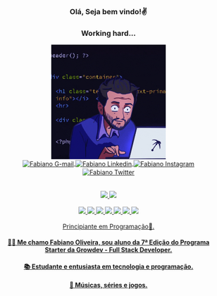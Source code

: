 <div align="center">
<h3 title="title"> Olá, Seja bem vindo!✌️</h3>
<h3 title="title"> Working hard...</h3>
<img align="center" width="260px" alt="GIF" src="https://github.com/fabianofdojr/fabianofdojr/blob/main/giphy.gif" />
</div>
<div align="center">
  <a href="mailto:fabianodutrajunior2014@gmail.com">
  <img align="center" alt="Fabiano G-mail" width="52px" src="https://img.shields.io/badge/Gmail-D14836?style=for-the-badge&logo=gmail&logoColor=white"/>
  <a href="https://www.linkedin.com/in/fabiano-oliveira-270612205/">
  <img align="center" alt="Fabiano Linkedin" width="66px" src="https://img.shields.io/badge/LinkedIn-0077B5?style=for-the-badge&logo=linkedin&logoColor=white"/>
  <a href="https://www.instagram.com/fabianofdojr/">
  <img align="center" alt="Fabiano Instagram" width="75px" src="https://img.shields.io/badge/Instagram-E4405F?style=for-the-badge&logo=instagram&logoColor=white" />
  </a>
  <a href="https://twitter.com/Fabiano_fdojr">
  <img align="center" alt="Fabiano Twitter" width="60px" src="https://img.shields.io/badge/Twitter-1DA1F2?style=for-the-badge&logo=twitter&logoColor=white" />
</a>
<div/>
<br />
<br />
<div align="center">
  <a href="https://github.com/fabianofdojr">
  <img height="180em" src="https://github-readme-stats.vercel.app/api?username=fabianofdojr&show_icons=true&theme=dracula&include_all_commits=true&count_private=true"/>
  <img height="140em" src="https://github-readme-stats.vercel.app/api/top-langs/?username=fabianofdojr&layout=compact&langs_count=7&theme=dracula"/>
 <div/>
<br />
    <div align="center">
    <img width="80px" src="https://img.shields.io/badge/JavaScript-F7DF1E?style=for-the-badge&logo=javascript&logoColor=black"/>
    <img width="65px" src="https://img.shields.io/badge/Node.js-43853D?style=for-the-badge&logo=node.js&logoColor=white"/>
    <img width="80px" src="https://img.shields.io/badge/TypeScript-007ACC?style=for-the-badge&logo=typescript&logoColor=white"/>
    <img width="58px" src="https://img.shields.io/badge/HTML5-E34F26?style=for-the-badge&logo=html5&logoColor=white"/>
    <img width="50px" src="https://img.shields.io/badge/CSS3-1572B6?style=for-the-badge&logo=css3&logoColor=white"/>
    <img width="59px" src="https://img.shields.io/badge/React-20232A?style=for-the-badge&logo=react&logoColor=61DAFB"/>
    <img width="80px" src="https://img.shields.io/badge/Bootstrap-563D7C?style=for-the-badge&logo=bootstrap&logoColor=white"/>
      <div/>
      
<br />
<div align="center">
Principiante em Programação🚀.

<h4>👋🏻 Me chamo Fabiano Oliveira, sou aluno da 7ª Edição do Programa Starter da Growdev - Full Stack Developer.</h4>
<h4>📚 Estudante e entusiasta em tecnologia e programação.</h4> 
<h4>🎵 Músicas, séries e jogos.</h4>  
</div>
